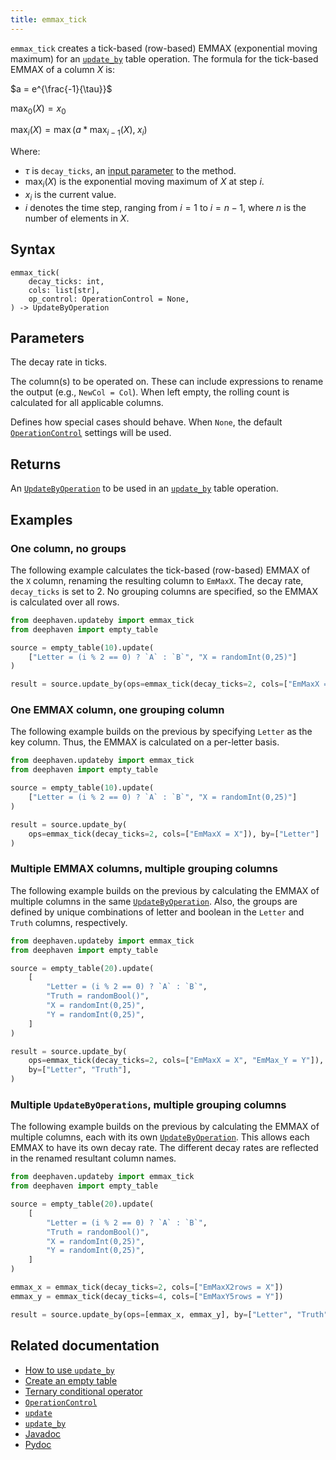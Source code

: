 ```yaml
---
title: emmax_tick
---
```


`emmax_tick` creates a tick-based (row-based) EMMAX (exponential moving maximum) for an [`update_by`](./updateBy.md) table operation. The formula for the tick-based EMMAX of a column $X$ is:

$a = e^{\frac{-1}{\tau}}$

$\max_0(X) = x_0$

$\max_i(X) = \max(a*\max_{i-1}(X), \; x_i)$

Where:

- $\tau$ is `decay_ticks`, an [input parameter](#parameters) to the method.
- $\max_i(X)$ is the exponential moving maximum of $X$ at step $i$.
- $x_i$ is the current value.
- $i$ denotes the time step, ranging from $i=1$ to $i = n-1$, where $n$ is the number of elements in $X$.

## Syntax

```
emmax_tick(
    decay_ticks: int,
    cols: list[str],
    op_control: OperationControl = None,
) -> UpdateByOperation
```

## Parameters

<ParamTable>
<Param name="decay_ticks" type="int">

The decay rate in ticks.

</Param>
<Param name="cols" type="list[str]">

The column(s) to be operated on. These can include expressions to rename the output (e.g., `NewCol = Col`). When left empty, the rolling count is calculated for all applicable columns.

</Param>
<Param name="op_control" type="OperationControl">

Defines how special cases should behave. When `None`, the default [`OperationControl`](./OperationControl.md) settings will be used.

</Param>
</ParamTable>

## Returns

An [`UpdateByOperation`](./updateBy.md#parameters) to be used in an [`update_by`](./updateBy.md) table operation.

## Examples

### One column, no groups

The following example calculates the tick-based (row-based) EMMAX of the `X` column, renaming the resulting column to `EmMaxX`. The decay rate, `decay_ticks` is set to 2. No grouping columns are specified, so the EMMAX is calculated over all rows.

```python order=result,source
from deephaven.updateby import emmax_tick
from deephaven import empty_table

source = empty_table(10).update(
    ["Letter = (i % 2 == 0) ? `A` : `B`", "X = randomInt(0,25)"]
)

result = source.update_by(ops=emmax_tick(decay_ticks=2, cols=["EmMaxX = X"]))
```

### One EMMAX column, one grouping column

The following example builds on the previous by specifying `Letter` as the key column. Thus, the EMMAX is calculated on a per-letter basis.

```python order=result,source
from deephaven.updateby import emmax_tick
from deephaven import empty_table

source = empty_table(10).update(
    ["Letter = (i % 2 == 0) ? `A` : `B`", "X = randomInt(0,25)"]
)

result = source.update_by(
    ops=emmax_tick(decay_ticks=2, cols=["EmMaxX = X"]), by=["Letter"]
)
```

### Multiple EMMAX columns, multiple grouping columns

The following example builds on the previous by calculating the EMMAX of multiple columns in the same [`UpdateByOperation`](./updateBy.md#parameters). Also, the groups are defined by unique combinations of letter and boolean in the `Letter` and `Truth` columns, respectively.

```python order=result,source
from deephaven.updateby import emmax_tick
from deephaven import empty_table

source = empty_table(20).update(
    [
        "Letter = (i % 2 == 0) ? `A` : `B`",
        "Truth = randomBool()",
        "X = randomInt(0,25)",
        "Y = randomInt(0,25)",
    ]
)

result = source.update_by(
    ops=emmax_tick(decay_ticks=2, cols=["EmMaxX = X", "EmMax_Y = Y"]),
    by=["Letter", "Truth"],
)
```

### Multiple `UpdateByOperations`, multiple grouping columns

The following example builds on the previous by calculating the EMMAX of multiple columns, each with its own [`UpdateByOperation`](./updateBy.md#parameters). This allows each EMMAX to have its own decay rate. The different decay rates are reflected in the renamed resultant column names.

```python order=result,source
from deephaven.updateby import emmax_tick
from deephaven import empty_table

source = empty_table(20).update(
    [
        "Letter = (i % 2 == 0) ? `A` : `B`",
        "Truth = randomBool()",
        "X = randomInt(0,25)",
        "Y = randomInt(0,25)",
    ]
)

emmax_x = emmax_tick(decay_ticks=2, cols=["EmMaxX2rows = X"])
emmax_y = emmax_tick(decay_ticks=4, cols=["EmMaxY5rows = Y"])

result = source.update_by(ops=[emmax_x, emmax_y], by=["Letter", "Truth"])
```

## Related documentation

- [How to use `update_by`](../../../how-to-guides/rolling-aggregations.md)
- [Create an empty table](../../../how-to-guides/new-and-empty-table.md#empty_table)
- [Ternary conditional operator](../../../how-to-guides/ternary-if-how-to.md)
- [`OperationControl`](./OperationControl.md)
- [`update`](../select/update.md)
- [`update_by`](./updateBy.md)
- [Javadoc](https://deephaven.io/core/javadoc/io/deephaven/api/updateby/UpdateByOperation.html#EmMax(java.lang.String,java.time.Duration,java.lang.String...))
- [Pydoc](/core/pydoc/code/deephaven.updateby.html#deephaven.updateby.emmax_tick)
